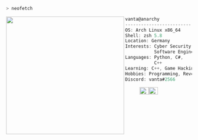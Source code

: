 ```zsh
> neofetch
```

<img align="left" src="https://media.discordapp.net/attachments/766624895739625502/935450980051451924/7E9C8E14-88AF-434E-9894-C4598C80E1F7.gif" width="320" height="320"/> 

```csharp
vanta@anarchy
-------------------------
OS: Arch Linux x86_64
Shell: zsh 5.8
Location: Germany
Interests: Cyber Security,
           Software Engineering
Languages: Python, C#,
           C++
Learning: C++, Game Hacking
Hobbies: Programming, Reversing
Discord: vanta#2566
```
<p align="left">
  &nbsp; &nbsp; &nbsp; &nbsp; &nbsp;
  <img alt="#474342" src="https://via.placeholder.com/15/000000/000000?text=+" width="25" height="20" /><img alt="#ffffff" src="https://via.placeholder.com/15/fbedf6/000000?text=+" width="25" height="20" />
</p>